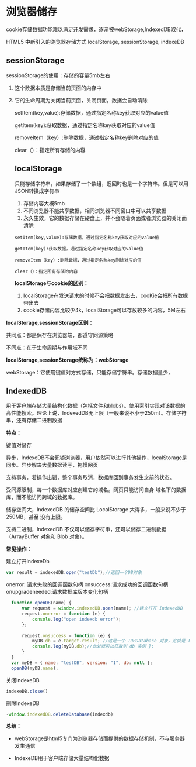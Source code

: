 # 浏览器储存

cookie存储数据功能难以满足开发需求，逐渐被webStorage,IndexedDB取代，

HTML5 中新引入的浏览器存储方式 localStorage, sessionStorage, indexeDB 

## sessionStorage

 sessionStorage的使用：存储的容量5mb左右
   1. 这个数据本质是存储当前页面的内存中

   2. 它的生命周期为关闭当前页面，关闭页面，数据会自动清除

         

         setItem(key,value):存储数据，通过指定名称key获取对应的value值 

         getItem(key):获取数据，通过指定名称key获取对应的value值

         removeItem（key）:删除数据，通过指定名称key删除对应的值

         clear（）：指定所有存储的内容

         ## localStorage

         只能存储字符串，如果存储了一个数组，返回时也是一个字符串。但是可以用JSON转换成字符串

         1. 存储内容大概5mb
         2. 不同浏览器不能共享数据，相同浏览器不同窗口中可以共享数据
         3. 永久生效，它的数据存储在硬盘上，并不会随着页面或者浏览器的关闭而清除

          setItem(key,value):存储数据，通过指定名称key获取对应的value值 

          getItem(key):获取数据，通过指定名称key获取对应的value值

          removeItem（key）:删除数据，通过指定名称key删除对应的值

          clear（）：指定所有存储的内容

         

         **localStorage与cookie的区别：**

         1. localStorage在发送请求的时候不会把数据发出去，cooKie会把所有数据带出去
         2. cookie存储内容比较少4k，localStorage可以存放较多的内容，5M左右     
            

**localStorage,sessionStorage区别：**

共同点：都是保存在浏览器端，都遵守同源策略

不同点：在于生命周期与作用域不同



**localStorage,sessionStorage统称为：webStorage**

webStorage：它使用键值对方式存储，只能存储字符串。存储数据量少，



## IndexedDB

用于客户端存储大量结构化数据（包括文件和blobs）。使用索引实现对该数据的高性能搜索。理论上说，IndexedDB无上限（一般来说不小于250m）。存储字符串，还有存储二进制数据 

**特点：**

键值对储存

异步，IndexeDB不会死锁浏览器，用户依然可以进行其他操作，localStorage是同步。异步解决大量数据读写，拖慢网页

支持事务，若操作出错，整个事务取消，数据库回到事务发生之前的状态。

受同源限制，每一个数据库对应创建它的域名。网页只能访问自身 域名下的数据库，而不能访问跨域的数据库。

储存空间大，IndexedDB 的储存空间比 LocalStorage 大得多，一般来说不少于 250MB，甚至 没有上限。

支持二进制，IndexedDB 不仅可以储存字符串，还可以储存二进制数据（ArrayBuffer 对象和 Blob 对象）。

**常见操作：**

建立打开IndexeDb 

```js
var result = indexedDB.open("testDb");//返回一个DB对象
```

onerror: 请求失败的回调函数句柄
onsuccess:请求成功的回调函数句柄
onupgradeneeded:请求数据库版本变化句柄

```js
  function openDB(name) {
      var request = window.indexedDB.open(name); //建立打开 IndexedDB 
      request.onerror = function (e) {
          console.log("open indexdb error");
      };
      
      request.onsuccess = function (e) {
          myDB.db = e.target.result; //这是一个 IDBDatabase 对象，这就是 IndexedDB 对象 
          console.log(myDB.db);//此处就可以获取到 db 实例 }; 
      }
  }
  var myDB = { name: "testDB", version: "1", db: null };
  openDB(myDB.name);
```

关闭IndexeDB

```js
indexeDB.close()
```

删除IndexeDB

```js
-window.indexedDB.deleteDatabase(indexdb)
```

**总结：**

* webStorage是html5专门为浏览器存储而提供的数据存储机制，不与服务器发生通信

* IndexeDB用于客户端存储大量结构化数据 
